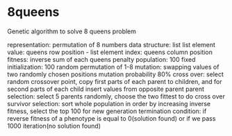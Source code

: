 # 8queens
Genetic algorithm to solve 8 queens problem

representation: permutation of 8 numbers
data structure: list
list element value: queens row position - list element index: queens column position
fitness: inverse sum of each queens penalty
population: 100 fixed
initialization: 100 random permutation of 1-8
mutation: swapping values of two randomly chosen positions
mutation probability 80%
cross over: select random crossover point, copy first parts of each parent to children, and for second parts of each child insert values from opposite parent
parent selection: select 5 parents randomly, choose the two fittest to do cross over
survivor selection: sort whole population in order by increasing inverse fitness, select the top 100 for new generation
termination condition: if reverse fitness of a phenotype is equal to 0(solution found) or if we pass 1000 iteration(no solution found)
